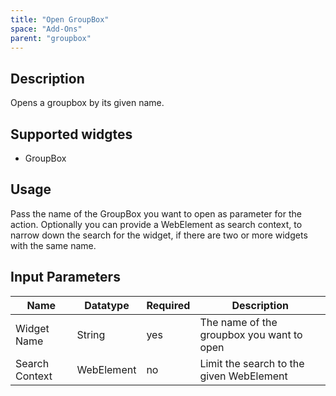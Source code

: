 ```yaml
---
title: "Open GroupBox"
space: "Add-Ons"
parent: "groupbox"
---
```


## Description

Opens a groupbox by its given name.

## Supported widgtes

 + GroupBox

## Usage

Pass the name of the GroupBox you want to open as parameter for the action.
Optionally you can provide a WebElement as search context, to narrow down the search for the widget, if there are two or more widgets with the same name.

## Input Parameters

Name | Datatype | Required | Description
--- | --- | --- | ---
Widget Name | String | yes | The name of the groupbox you want to open
Search Context | WebElement | no | Limit the search to the given WebElement

